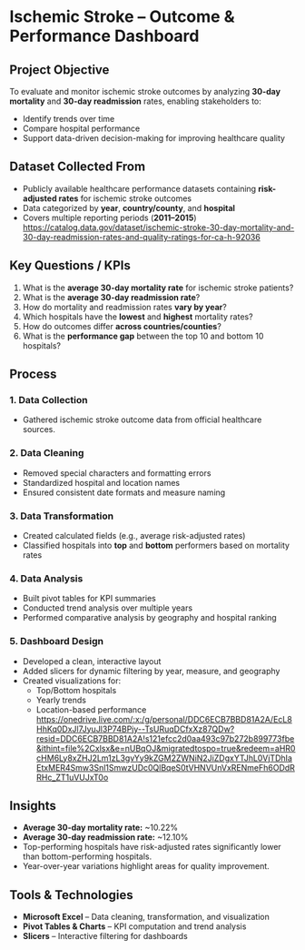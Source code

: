 # Ischemic Stroke – Outcome & Performance Dashboard
## Project Objective
To evaluate and monitor ischemic stroke outcomes by analyzing **30-day mortality** and **30-day readmission** rates, enabling stakeholders to:
- Identify trends over time
- Compare hospital performance
- Support data-driven decision-making for improving healthcare quality
## Dataset Collected From
- Publicly available healthcare performance datasets containing **risk-adjusted rates** for ischemic stroke outcomes
- Data categorized by **year**, **country/county**, and **hospital**
- Covers multiple reporting periods (**2011–2015**)
https://catalog.data.gov/dataset/ischemic-stroke-30-day-mortality-and-30-day-readmission-rates-and-quality-ratings-for-ca-h-92036
## Key Questions / KPIs
1. What is the **average 30-day mortality rate** for ischemic stroke patients?
2. What is the **average 30-day readmission rate**?
3. How do mortality and readmission rates **vary by year**?
4. Which hospitals have the **lowest** and **highest** mortality rates?
5. How do outcomes differ **across countries/counties**?
6. What is the **performance gap** between the top 10 and bottom 10 hospitals?
## Process
### 1. Data Collection
- Gathered ischemic stroke outcome data from official healthcare sources.
### 2. Data Cleaning
- Removed special characters and formatting errors
- Standardized hospital and location names
- Ensured consistent date formats and measure naming
### 3. Data Transformation
- Created calculated fields (e.g., average risk-adjusted rates)
- Classified hospitals into **top** and **bottom** performers based on mortality rates
### 4. Data Analysis
- Built pivot tables for KPI summaries
- Conducted trend analysis over multiple years
- Performed comparative analysis by geography and hospital ranking
### 5. Dashboard Design
- Developed a clean, interactive layout
- Added slicers for dynamic filtering by year, measure, and geography
- Created visualizations for:
  - Top/Bottom hospitals
  - Yearly trends
  - Location-based performance
https://onedrive.live.com/:x:/g/personal/DDC6ECB7BBD81A2A/EcL8HhKq0DxJl7JyuJl3P74BPjy--TsURuqDCfxXz87QDw?resid=DDC6ECB7BBD81A2A!s121efcc2d0aa493c97b272b899773fbe&ithint=file%2Cxlsx&e=nUBqOJ&migratedtospo=true&redeem=aHR0cHM6Ly8xZHJ2Lm1zL3gvYy9kZGM2ZWNiN2JiZDgxYTJhL0VjTDhIaEtxMER4Smw3Snl1SmwzUDc0QlBqeS0tVHNVUnVxRENmeFh6ODdRRHc_ZT1uVUJxT0o
## Insights
- **Average 30-day mortality rate:** ~10.22%
- **Average 30-day readmission rate:** ~12.10%
- Top-performing hospitals have risk-adjusted rates significantly lower than bottom-performing hospitals.
- Year-over-year variations highlight areas for quality improvement.
##  Tools & Technologies
- **Microsoft Excel** – Data cleaning, transformation, and visualization
- **Pivot Tables & Charts** – KPI computation and trend analysis
- **Slicers** – Interactive filtering for dashboards
